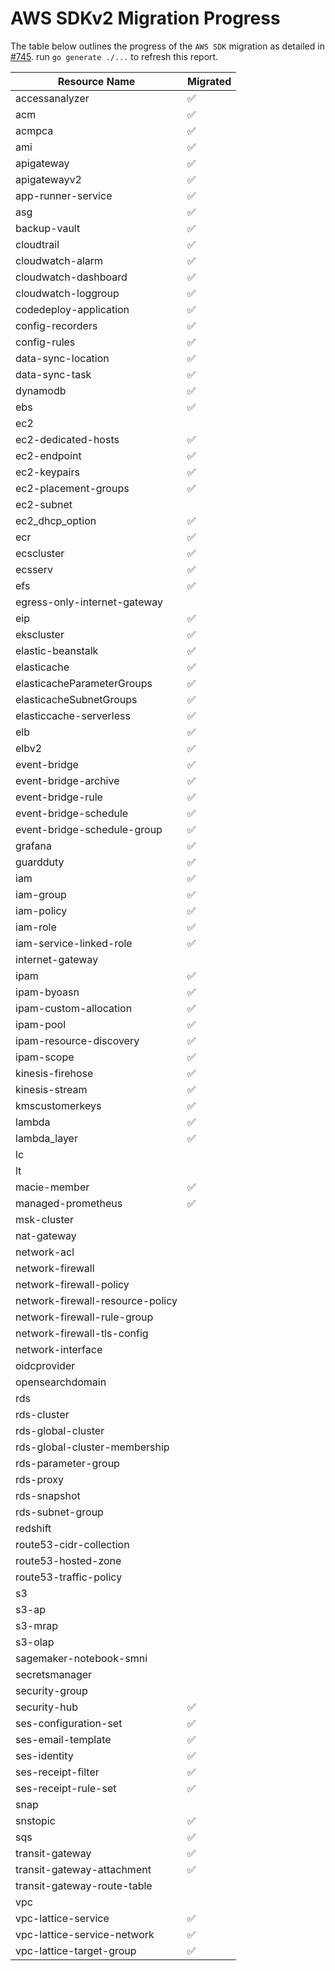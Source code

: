# AWS SDKv2 Migration Progress

The table below outlines the progress of the `AWS SDK` migration as detailed in [#745](https://github.com/gruntwork-io/cloud-nuke/issues/745).
run `go generate ./...` to refresh this report.


| Resource Name                    | Migrated           |
|----------------------------------|--------------------|
| accessanalyzer                   | :white_check_mark: |
| acm                              | :white_check_mark: |
| acmpca                           | :white_check_mark: |
| ami                              | :white_check_mark: |
| apigateway                       | :white_check_mark: |
| apigatewayv2                     | :white_check_mark: |
| app-runner-service               | :white_check_mark: |
| asg                              | :white_check_mark: |
| backup-vault                     | :white_check_mark: |
| cloudtrail                       | :white_check_mark: |
| cloudwatch-alarm                 | :white_check_mark: |
| cloudwatch-dashboard             | :white_check_mark: |
| cloudwatch-loggroup              | :white_check_mark: |
| codedeploy-application           | :white_check_mark: |
| config-recorders                 | :white_check_mark: |
| config-rules                     | :white_check_mark: |
| data-sync-location               | :white_check_mark: |
| data-sync-task                   | :white_check_mark: |
| dynamodb                         | :white_check_mark: |
| ebs                              | :white_check_mark: |
| ec2                              |                    |
| ec2-dedicated-hosts              | :white_check_mark: |
| ec2-endpoint                     | :white_check_mark: |
| ec2-keypairs                     | :white_check_mark: |
| ec2-placement-groups             | :white_check_mark: |
| ec2-subnet                       |                    |
| ec2_dhcp_option                  | :white_check_mark: |
| ecr                              | :white_check_mark: |
| ecscluster                       | :white_check_mark: |
| ecsserv                          | :white_check_mark: |
| efs                              | :white_check_mark: |
| egress-only-internet-gateway     |                    |
| eip                              | :white_check_mark: |
| ekscluster                       | :white_check_mark: |
| elastic-beanstalk                | :white_check_mark: |
| elasticache                      | :white_check_mark: |
| elasticacheParameterGroups       | :white_check_mark: |
| elasticacheSubnetGroups          | :white_check_mark: |
| elasticcache-serverless          | :white_check_mark: |
| elb                              | :white_check_mark: |
| elbv2                            | :white_check_mark: |
| event-bridge                     | :white_check_mark: |
| event-bridge-archive             | :white_check_mark: |
| event-bridge-rule                | :white_check_mark: |
| event-bridge-schedule            | :white_check_mark: |
| event-bridge-schedule-group      | :white_check_mark: |
| grafana                          | :white_check_mark: |
| guardduty                        | :white_check_mark: |
| iam                              | :white_check_mark: |
| iam-group                        | :white_check_mark: |
| iam-policy                       | :white_check_mark: |
| iam-role                         | :white_check_mark: |
| iam-service-linked-role          | :white_check_mark: |
| internet-gateway                 |                    |
| ipam                             | :white_check_mark: |
| ipam-byoasn                      | :white_check_mark: |
| ipam-custom-allocation           | :white_check_mark: |
| ipam-pool                        | :white_check_mark: |
| ipam-resource-discovery          | :white_check_mark: |
| ipam-scope                       | :white_check_mark: |
| kinesis-firehose                 | :white_check_mark: |
| kinesis-stream                   | :white_check_mark: |
| kmscustomerkeys                  | :white_check_mark: |
| lambda                           | :white_check_mark: |
| lambda_layer                     | :white_check_mark: |
| lc                               |                    |
| lt                               |                    |
| macie-member                     | :white_check_mark: |
| managed-prometheus               | :white_check_mark: |
| msk-cluster                      |                    |
| nat-gateway                      |                    |
| network-acl                      |                    |
| network-firewall                 |                    |
| network-firewall-policy          |                    |
| network-firewall-resource-policy |                    |
| network-firewall-rule-group      |                    |
| network-firewall-tls-config      |                    |
| network-interface                |                    |
| oidcprovider                     |                    |
| opensearchdomain                 |                    |
| rds                              |                    |
| rds-cluster                      |                    |
| rds-global-cluster               |                    |
| rds-global-cluster-membership    |                    |
| rds-parameter-group              |                    |
| rds-proxy                        |                    |
| rds-snapshot                     |                    |
| rds-subnet-group                 |                    |
| redshift                         |                    |
| route53-cidr-collection          |                    |
| route53-hosted-zone              |                    |
| route53-traffic-policy           |                    |
| s3                               |                    |
| s3-ap                            |                    |
| s3-mrap                          |                    |
| s3-olap                          |                    |
| sagemaker-notebook-smni          |                    |
| secretsmanager                   |                    |
| security-group                   |                    |
| security-hub                     | :white_check_mark: |
| ses-configuration-set            | :white_check_mark: |
| ses-email-template               | :white_check_mark: |
| ses-identity                     | :white_check_mark: |
| ses-receipt-filter               | :white_check_mark: |
| ses-receipt-rule-set             | :white_check_mark: |
| snap                             |                    |
| snstopic                         | :white_check_mark: |
| sqs                              | :white_check_mark: |
| transit-gateway                  | :white_check_mark: |
| transit-gateway-attachment       | :white_check_mark: |
| transit-gateway-route-table      |                    |
| vpc                              |                    |
| vpc-lattice-service              | :white_check_mark: |
| vpc-lattice-service-network      | :white_check_mark: |
| vpc-lattice-target-group         | :white_check_mark: |
